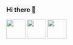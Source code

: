 ### Hi there 👋

<!--
**ghdeoliveira/ghdeoliveira** is a ✨ _special_ ✨ repository because its `README.md` (this file) appears on your GitHub profile.

Here are some ideas to get you started:

- 🔭 I’m currently working on ...
- 🌱 I’m currently learning ...
- 👯 I’m looking to collaborate on ...
- 🤔 I’m looking for help with ...
- 💬 Ask me about ...
- 📫 How to reach me: ...
- 😄 Pronouns: ...
- ⚡ Fun fact: ...
-->
<div style="display:inline">
  <img width='50' heigth='50' src="https://cdn.jsdelivr.net/gh/devicons/devicon/icons/python/python-original.svg" />
  <img width='50' heigth='50' src="https://cdn.jsdelivr.net/gh/devicons/devicon/icons/rstudio/rstudio-original.svg" />
  <img width='50' heigth='50' src="https://cdn.jsdelivr.net/gh/devicons/devicon/icons/java/java-original.svg" />
</div>
